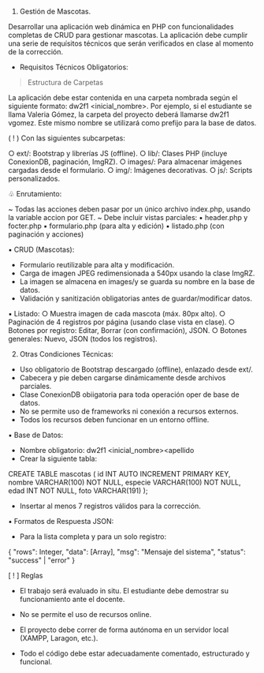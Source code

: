 1. Gestión de Mascotas.

Desarrollar una aplicación web dinámica en PHP con funcionalidades completas de CRUD para gestionar mascotas. La aplicación debe cumplir una serie de requísitos técnicos que serán verificados en clase al momento de la corrección.

- Requisitos Técnicos Obligatorios:

> Estructura de Carpetas

La aplicación debe estar contenida en una carpeta nombrada según el siguiente formato: dw2f1 <inicial_nombre><apellido>. Por ejemplo, si el estudiante se llama Valeria Gómez, la carpeta del proyecto deberá llamarse dw2f1 vgomez. Este mismo nombre se utilizará como prefijo para la base de datos.

( ! ) Con las siguientes subcarpetas:

○ ext/: Bootstrap y librerías JS (offline).
○ lib/: Clases PHP (incluye ConexionDB, paginación, ImgRZ).
○ images/: Para almacenar imágenes cargadas desde el formulario.
○ img/: Imágenes decorativas.
○ js/: Scripts personalizados.

♧ Enrutamiento:

~ Todas las acciones deben pasar por un único archivo index.php, usando la variable accion por GET.
~ Debe incluir vistas parciales:
▪︎ header.php y focter.php
▪︎ formulario.php (para alta y edición)
▪︎ listado.php (con paginación y acciones)

▪︎ CRUD (Mascotas):

* Formulario reutilizable para alta y modificación.
* Carga de imagen JPEG redimensionada a 540px usando la clase ImgRZ.
* La imagen se almacena en images/y se guarda su nombre en la base de datos.
* Validación y sanitización obligatorias antes de guardar/modificar datos.

▪︎ Listado:
○ Muestra imagen de cada mascota (máx. 80px alto).
○ Paginación de 4 registros por página (usando clase vista en clase).
○ Botones por registro: Editar, Borrar (con confirmación), JSON.
○ Botones generales: Nuevo, JSON (todos los registros).

2. Otras Condiciones Técnicas:

- Uso obligatorio de Bootstrap descargado (offline), enlazado desde ext/.
- Cabecera y pie deben cargarse dinámicamente desde archivos parciales.
- Clase ConexionDB obiigatoria para toda operación oper de base de datos.
- No se permite uso de frameworks ni conexión a recursos externos.
- Todos los recursos deben funcionar en un entorno offline.

▪︎ Base de Datos:

* Nombre obligatorio: dw2f1 <inicial_nombre><apellido
* Crear la siguiente tabla:

CREATE TABLE mascotas (
id INT AUTO INCREMENT PRIMARY KEY,
nombre VARCHAR(100) NOT NULL,
especie VARCHAR(100) NOT NULL,
edad INT NOT NULL,
foto VARCHAR(191)
);

- Insertar al menos 7 registros válidos para la corrección.

▪︎ Formatos de Respuesta JSON:

- Para la lista completa y para un solo registro:

{
"rows": Integer,
"data": [Array],
"msg": "Mensaje del sistema",
"status": "success" | "error"
}

[ ! ] Reglas

* El trabajo será evaluado in situ. El estudiante debe demostrar su funcionamiento ante el docente.

* No se permite el uso de recursos online.

* El proyecto debe correr de forma autónoma en un servidor local (XAMPP, Laragon, etc.).

* Todo el código debe estar adecuadamente comentado, estructurado y funcional.